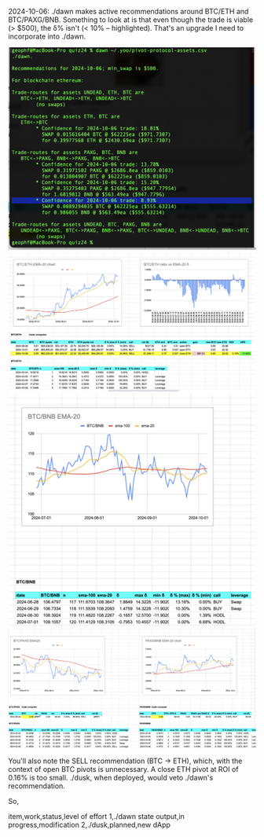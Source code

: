 2024-10-06: ./dawn makes active recommendations around BTC/ETH and BTC/PAXG/BNB. Something to look at is that even though the trade is viable (> $500), the δ% isn't (< 10% – highlighted). That's an upgrade I need to incorporate into ./dawn.

![./dawn recommendation](imgs/01-dawn-rec.png)
![BTC/ETH chart](imgs/02-btc-eth.png)
![BTC/BNB chart](imgs/03-btc-bnb.png)
![BTC/PAXG/BNB](imgs/04-btc-paxg-bnb.png)

You'll also note the SELL recommendation (BTC -> ETH), which, with the context of open BTC pivots is unnecessary. A close ETH pivot at ROI of 0.16% is too small. ./dusk, when deployed, would veto ./dawn's recommendation.

So,

item,work,status,level of effort
1,./dawn state output,in progress,modification
2,./dusk,planned,new dApp
